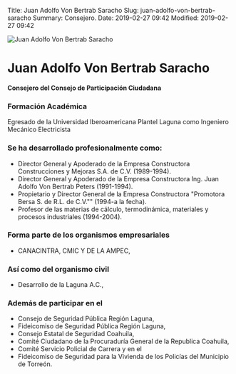 Title: Juan Adolfo Von Bertrab Saracho
Slug: juan-adolfo-von-bertrab-saracho
Summary: Consejero.
Date: 2019-02-27 09:42
Modified: 2019-02-27 09:42


<img class="img-fluid" src="cpc-javbs-200x200.jpg" alt="Juan Adolfo Von Bertrab Saracho">

# Juan Adolfo Von Bertrab Saracho

**Consejero del Consejo de Participación Ciudadana**

### Formación Académica

Egresado de la Universidad Iberoamericana Plantel Laguna como Ingeniero Mecánico Electricista

### Se ha desarrollado profesionalmente como:

* Director General y Apoderado de la Empresa Constructora Construcciones y Mejoras S.A. de C.V. (1989-1994).
* Director General y Apoderado de la Empresa Constructora Ing. Juan Adolfo Von Bertrab Peters (1991-1994).
* Propietario y Director General de la Empresa Constructora "Promotora Bersa S. de R.L. de C.V."" (1994-a la fecha).
* Profesor de las materias de cálculo, termodinámica, materiales y procesos industriales (1994-2004).

### Forma parte de los organismos empresariales

* CANACINTRA, CMIC Y DE LA AMPEC,

### Así como del organismo civil

* Desarrollo de la Laguna A.C.,

### Además de participar en el

* Consejo de Seguridad Pública Región Laguna,
* Fideicomiso de Seguridad Pública Región Laguna,
* Consejo Estatal de Seguridad Coahuila,
* Comité Ciudadano de la Procuraduría General de la Republica Coahuila,
* Comité Servicio Policial de Carrera y en el
* Fideicomiso de Seguridad para la Vivienda de los Policías del Municipio de Torreón.
